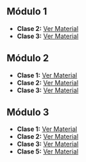 
## Módulo 1

- **Clase 2:** [Ver Material](https://drive.google.com/file/d/1QEOkLRujewjT47_Phex53HWpXBTGiskm/view?usp=drive_link)
- **Clase 3:** [Ver Material](https://drive.google.com/file/d/1UsncbYlfHNMuM7LVIauYUacHHQsTBcAy/view?usp=drive_link)

## Módulo 2

- **Clase 1:** [Ver Material](https://drive.google.com/file/d/1kAi7FHvopf-ph7rucl15d4IxxI7luVCI/view?usp=drive_link)
- **Clase 2:** [Ver Material](https://drive.google.com/file/d/1sr3ChRDSv0XdY2Pn7zg3sfINKMsdMyMt/view?usp=drive_link)
- **Clase 3:** [Ver Material](https://drive.google.com/file/d/1aNaNXKwNRxzs2uPEE1q7LIoxwuQ2QX9J/view?usp=drive_link)

## Módulo 3

- **Clase 1:** [Ver Material](https://drive.google.com/file/d/1taimNxoVuJWN1oPIBce4DspH3w_Qhl1b/view?usp=drive_link)
- **Clase 2:** [Ver Material](https://drive.google.com/file/d/1eroP9byqSnRni2O4oASM90T0eQSGvi6Q/view?usp=drive_link)
- **Clase 3:** [Ver Material](https://drive.google.com/file/d/1qgrnkJypCJdecO6QASp9at552yzTnkP2/view?usp=drive_link)
- **Clase 5:** [Ver Material](https://drive.google.com/file/d/13wh8oIViRlSBGGKzFYq-R-PXttUy5rcW/view?usp=drive_link)
